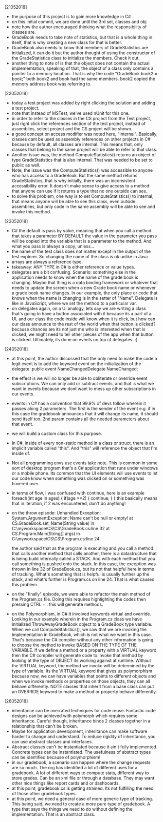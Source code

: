 [21052018]
- the purpose of this project is to gain more knowledge in C#
- on this initial commit, we are done until the 3rd set, classes and obj
- note how the author encouraged thinking what the responsibility of classes are. 
- GradeBook needs to take note of statistics, but that is a whole thing in itself, that is why creating a new class for that is better.
- GradeBook also needs to know that members of GradeStatistics are initialized, it can do it but the author thought of using the constructor of the GradeStatistics class to initialize the members. Check it out.
- another thing to note of is that the object does not contain the actual implememtation, speaking of that, the object of a class only contains a pointer to a memory location. That is why the code "GradeBook book2 = book;" both book2 and book had the same members. book2 copied the memory address book was referring to.

[22052018]
- today a test project was added by right clicking the solution and adding a test project.
- note that instead of MSTest, we've used nUnit for this one. 
- in order to refer to the classes in the CS project from the Test project, just right click the references section of the test project, instead of assemblies, select project and the CS project will be shown.
- a good concept on access modifier was noted here, "internal". Basically, classes cant be used as assembly references on other projects in C# because by default, all classes are internal. This means that, only classes that belong to the same project will be able to refer to that class.
- Another issue was, the method ComputeStatistics() returns an object of type GradeStatistics that is also internal. That was needed to be set to public as well. 
- Note, the issue was the ComputeStatistics() was accessible to anyone who has access to a GradeBook. But the same method returns GradeStatistics, that is why initially, there was an inconsistent accessibility error. It doesn't make sense to give access to a method that anyone can use if it returns a type that no one outside can see. 
- to solve this problem, one way is to set ComputeStatistics() to internal, that means anyone will be able to see this class, even outside assemblies, but only code in the same assembly will be able to see and invoke this method.

[23052018]
- C# the default is pass by value, meaning that when you call a method that takes a parameter BY DEFAULT the value in the parameter you pass will be copied into the variable that is a parameter to the method. And what you pass is always a copy, unless...
- the name of the test class does not matter except in the output of the test explorer. So changing the name of the class is ok unlike in Java.
- arrays are always a reference type.
- takeaway: ANY TYPE in C# is either reference or value types.
- delegates are a bit confusing. Scenario: something else in the application needs to know when the name of the grade book is changing. Maybe that thing is a data binding framework or whatever that needs to update the screen when a new Grade book name or whenever a grade book name changes. In our example, the only place or code that knows when the name is changing is in the setter of "Name". Delegate is like in JavaScript, where we set the method to a particular var. 
- on delegates again, on a UI analogy, lets say we are writing a class that's going to have a button associated with it because its a part of a UI, and our class the code inside will know when it is click, but how can our class announce to the rest of the world when that button is clicked? because chances are its not just me who is interested when that is clicked, we might need to tell other pieces of the app when that button is clicked. Ultimately, its done on events on top of delegates. :)

[24052018]
- at this point, the author discussed that the only need to make the code a legit event is to add the keyword event on the initialization of the delegate: public event NameChangedDelegate NameChanged;
- the effect is we will no longer be able to obliterate or override event subscriptions. We can only add or subtract events, and that is what we want in events because we dont want to mess up other subscriptions in our events.
- events in C# has a convention that 99.9% of devs follow wherein it passes along 2 parameters. The first is the sender of the event e.g. if in this case the gradebook announces that it will change its name, it should send itself too. 2nd param contains all the needed parameters about that event.
- we will build a custom class for this purpose.
- in C#, inside of every non-static method in a class or struct, there is an implicit variable called "this". And "this" will reference the object that I'm inside of. 
- Not all programming envs use events take note. This is common in some sort of desktop program that's a C# application that runs under windows or a mobile phone. Its common that the UI elements will use events to let our code know when something was clicked on or something was hovered over. 
- in terms of flow, I was confused with continue, here is an example
  foreach(int age in ages)
  {
     if(age ==2)
	 {
	    continue;
	 }
  }
  this basically means that in iteration, if 2 was encountered, don't do anything!
- on the throw episode:
  Unhandled Exception: System.ArgumentException: Name can't be null or empty!
   at CS.GradeBook.set_Name(String value) in C:\myworkspace\CS\CS\GradeBook.cs:line 32
   at CS.Program.Main(String[] args) in C:\myworkspace\CS\CS\Program.cs:line 24
  
  the author said that as the program is executing and you call a method that calls another method that calls another, there is a datastructure that is being build internally called a STACK. And with each method that you call something is pushed onto the stack. In this case, the exception was thrown in line 32 of GradeBook.cs, but its not that helpful here in terms of tracking. What's something that is helpful is usually further up the stack, and what's further is Program.cs on line 24. That is what caused this problem.
- on the "finally" episode, we were able to refactor the main method of the Program.cs file. Doing this requires highlighting the codes then pressing CTRL + .
  this will generate methods.
- on the Polymorphism, in C# it involved keywords virtual and override. Looking in our example wherein in the Program.cs class we have initialized ThrowAwayGradeBook object to a GradeBook type variable. When we call ComputeStatistics(), we saw that we are invoking the implementation in GradeBook, which is not what we want in this case. That's because the C# compiler without any other information is going to choose the method to invoke BASED ON THE TYPE OF THE VARIABLE. If we define a method or a property with a VIRTUAL keyword, then the C# compiler will generate code to invoke that method by looking at the type of OBJECT its working against at runtime. Without the VIRTUAL keyword, the method we invoke will be determined by the type of variable. Its the VIRTUAL keyword that gives us polymorphism because now, we can have variables that points to different objects and when we invoke methods or properties on those objects, they can all behave differently. NOTE classes that inherit from a base class can put an OVERRIDE keyword to make a method or property behave differently. 

[26052018]
- inheritance can be overrated techniques for code reuse. Fantastic code designs can be achieved with polymorph which requires some inheritance. Careful though, inheritance binds 2 classes together in a relationship that can't be broken.
- Maybe for application development, inheritance can make software harder to change and understand. To reduce rigidity of inheritance, you can use abstract classes and interfaces.
- Abstract classes can't be instantiated because it ain't fully implemented. Concrete types can be instantiated. The usefulness of abstract types can be identified because of polymorphism!
- in our gradebook, a scenario can happen where the change requests are so much. The org has identified a lot of different uses for a gradebook. A lot of different ways to compute stats, different way to store grades. Can be an xml file or through a database. They may want other nice things like report cards and or dashboards. 
- at this point, gradebook.cs is getting strained. Its not fulfilling the need of those other gradebook types. 
- at this point, we need a general case of more generic type of tracking. This being said, we need to create a more pure type of gradebook. A type that says the things we need to do without defining the implementation. That is an abstract class.